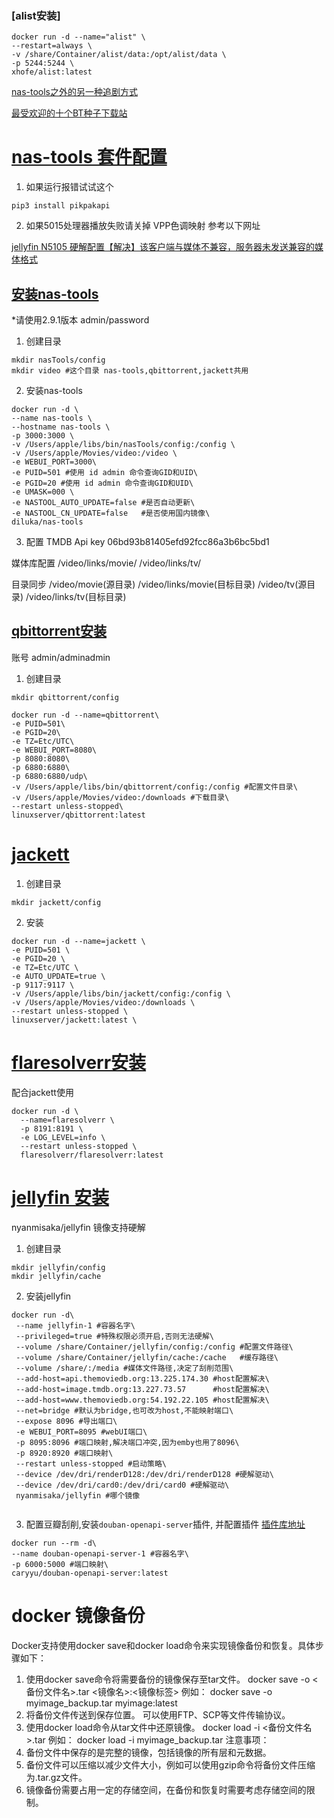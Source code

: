 ### [alist安装]

```shell
docker run -d --name="alist" \ 
--restart=always \
-v /share/Container/alist/data:/opt/alist/data \
-p 5244:5244 \
xhofe/alist:latest
```
[nas-tools之外的另一种追剧方式](https://sleele.com/2020/03/16/%E9%AB%98%E9%98%B6%E6%95%99%E7%A8%8B-%E8%BF%BD%E5%89%A7%E5%85%A8%E6%B5%81%E7%A8%8B%E8%87%AA%E5%8A%A8%E5%8C%96/comment-page-4/)

[最受欢迎的十个BT种子下载站](https://www.tianyuu.com/article/detail/id/1564.html)

# [nas-tools 套件配置](https://zhuanlan.zhihu.com/p/563493451)

1. 如果运行报错试试这个

```shell
pip3 install pikpakapi
```

2. 如果5015处理器播放失败请关掉 VPP色调映射 参考以下网址

[jellyfin N5105 硬解配置【解决】该客户端与媒体不兼容，服务器未发送兼容的媒体格式](https://www.bilibili.com/read/cv20154506)

## [安装nas-tools](https://hub.docker.com/r/diluka/nas-tools)

*请使用2.9.1版本 admin/password

1. 创建目录

```shell
mkdir nasTools/config
mkdir video #这个目录 nas-tools,qbittorrent,jackett共用
```

2. 安装nas-tools

```shell
docker run -d \
--name nas-tools \
--hostname nas-tools \
-p 3000:3000 \
-v /Users/apple/libs/bin/nasTools/config:/config \
-v /Users/apple/Movies/video:/video \
-e WEBUI_PORT=3000\
-e PUID=501 #使用 id admin 命令查询GID和UID\
-e PGID=20 #使用 id admin 命令查询GID和UID\
-e UMASK=000 \
-e NASTOOL_AUTO_UPDATE=false #是否自动更新\
-e NASTOOL_CN_UPDATE=false   #是否使用国内镜像\
diluka/nas-tools
```

3. 配置
   TMDB Api key 06bd93b81405efd92fcc86a3b6bc5bd1

媒体库配置
/video/links/movie/
/video/links/tv/

目录同步
/video/movie(源目录) /video/links/movie(目标目录)
/video/tv(源目录) /video/links/tv(目标目录)

## [qbittorrent安装](https://hub.docker.com/r/linuxserver/qbittorrent)

账号 admin/adminadmin

1. 创建目录

```shell
mkdir qbittorrent/config
```

```shell
docker run -d --name=qbittorrent\
-e PUID=501\
-e PGID=20\
-e TZ=Etc/UTC\
-e WEBUI_PORT=8080\
-p 8080:8080\
-p 6880:6880\
-p 6880:6880/udp\ 
-v /Users/apple/libs/bin/qbittorrent/config:/config #配置文件目录\ 
-v /Users/apple/Movies/video:/downloads #下载目录\ 
--restart unless-stopped\ 
linuxserver/qbittorrent:latest
```

# [jackett](https://hub.docker.com/r/linuxserver/jackett)

1. 创建目录

```shell
mkdir jackett/config
```

2. 安装

```shell
docker run -d --name=jackett \
-e PUID=501 \
-e PGID=20 \
-e TZ=Etc/UTC \
-e AUTO_UPDATE=true \
-p 9117:9117 \
-v /Users/apple/libs/bin/jackett/config:/config \
-v /Users/apple/Movies/video:/downloads \
--restart unless-stopped \
linuxserver/jackett:latest \
```

# [flaresolverr安装](https://hub.docker.com/r/flaresolverr/flaresolverr)

配合jackett使用

```shell
docker run -d \
  --name=flaresolverr \
  -p 8191:8191 \
  -e LOG_LEVEL=info \
  --restart unless-stopped \
  flaresolverr/flaresolverr:latest
```

# [jellyfin 安装](https://post.smzdm.com/p/apv8gg72/)

nyanmisaka/jellyfin 镜像支持硬解

1. 创建目录

```shell
mkdir jellyfin/config
mkdir jellyfin/cache
```

2. 安装jellyfin

```shell
docker run -d\
 --name jellyfin-1 #容器名字\
 --privileged=true #特殊权限必须开启,否则无法硬解\
 --volume /share/Container/jellyfin/config:/config #配置文件路径\
 --volume /share/Container/jellyfin/cache:/cache   #缓存路径\
 --volume /share/:/media #媒体文件路径,决定了刮削范围\
 --add-host=api.themoviedb.org:13.225.174.30 #host配置解决\
 --add-host=image.tmdb.org:13.227.73.57      #host配置解决\
 --add-host=www.themoviedb.org:54.192.22.105 #host配置解决\
 --net=bridge #默认为bridge,也可改为host,不能映射端口\
 --expose 8096 #导出端口\
 -e WEBUI_PORT=8095 #webUI端口\
 -p 8095:8096 #端口映射,解决端口冲突,因为emby也用了8096\
 -p 8920:8920 #端口映射\
 --restart unless-stopped #启动策略\
 --device /dev/dri/renderD128:/dev/dri/renderD128 #硬解驱动\
 --device /dev/dri/card0:/dev/dri/card0 #硬解驱动\
 nyanmisaka/jellyfin #哪个镜像
 
 ```

3. 配置豆瓣刮削,安装`douban-openapi-server`插件, 并配置插件
   [插件库地址](https://github.com/caryyu/jellyfin-plugin-repo/raw/master/manifest-us.json)
```shell
docker run --rm -d\
--name douban-openapi-server-1 #容器名字\ 
-p 6000:5000 #端口映射\ 
caryyu/douban-openapi-server:latest
```

# docker 镜像备份

Docker支持使用docker save和docker load命令来实现镜像备份和恢复。具体步骤如下：

1. 使用docker save命令将需要备份的镜像保存至tar文件。
   docker save -o <备份文件名>.tar <镜像名>:<镜像标签>
   例如：
   docker save -o myimage_backup.tar myimage:latest
2. 将备份文件传送到保存位置。
   可以使用FTP、SCP等文件传输协议。
3. 使用docker load命令从tar文件中还原镜像。
   docker load -i <备份文件名>.tar
   例如：
   docker load -i myimage_backup.tar
   注意事项：
1. 备份文件中保存的是完整的镜像，包括镜像的所有层和元数据。
2. 备份文件可以压缩以减少文件大小，例如可以使用gzip命令将备份文件压缩为.tar.gz文件。
3. 镜像备份需要占用一定的存储空间，在备份和恢复时需要考虑存储空间的限制。
